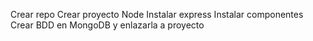 Crear repo
Crear proyecto Node
Instalar express
Instalar componentes
Crear BDD en MongoDB y enlazarla a proyecto